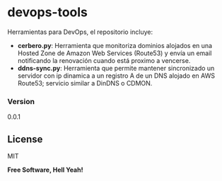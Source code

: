 # devops-tools

Herramientas para DevOps, el repositorio incluye:

  - **cerbero.py**: Herramienta que monitoriza dominios alojados en una Hosted Zone de Amazon Web Services (Route53) y envía un email notificando la renovación cuando está proximo a vencerse.
  - **ddns-sync.py**: Herramienta que permite mantener sincronizado un servidor con ip dinamica a un registro A de un DNS alojado en AWS Route53; servicio similar a DinDNS o CDMON.

### Version
0.0.1

License
----

MIT

**Free Software, Hell Yeah!**
